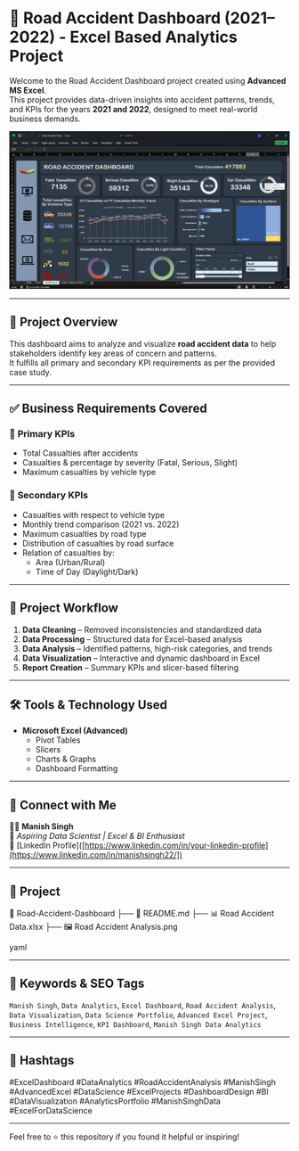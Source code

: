 # 🚦 Road Accident Dashboard (2021–2022) - Excel Based Analytics Project

Welcome to the Road Accident Dashboard project created using **Advanced MS Excel**.  
This project provides data-driven insights into accident patterns, trends, and KPIs for the years **2021 and 2022**, designed to meet real-world business demands.

![Dashboard Preview](./Road%20Accident%20Analysis.png)

---

## 📌 Project Overview

This dashboard aims to analyze and visualize **road accident data** to help stakeholders identify key areas of concern and patterns.  
It fulfills all primary and secondary KPI requirements as per the provided case study.

---

## ✅ Business Requirements Covered

### 🔹 **Primary KPIs**
- Total Casualties after accidents
- Casualties & percentage by severity (Fatal, Serious, Slight)
- Maximum casualties by vehicle type

### 🔸 **Secondary KPIs**
- Casualties with respect to vehicle type
- Monthly trend comparison (2021 vs. 2022)
- Maximum casualties by road type
- Distribution of casualties by road surface
- Relation of casualties by:
  - Area (Urban/Rural)
  - Time of Day (Daylight/Dark)

---

## 🔧 Project Workflow

1. **Data Cleaning** – Removed inconsistencies and standardized data
2. **Data Processing** – Structured data for Excel-based analysis
3. **Data Analysis** – Identified patterns, high-risk categories, and trends
4. **Data Visualization** – Interactive and dynamic dashboard in Excel
5. **Report Creation** – Summary KPIs and slicer-based filtering

---

## 🛠️ Tools & Technology Used

- **Microsoft Excel (Advanced)**
  - Pivot Tables
  - Slicers
  - Charts & Graphs
  - Dashboard Formatting

---

## 🔗 Connect with Me

👨‍💻 **Manish Singh**  
📍 *Aspiring Data Scientist | Excel & BI Enthusiast*  
🔗 [LinkedIn Profile]([https://www.linkedin.com/in/your-linkedin-profile](https://www.linkedin.com/in/manishsingh22/])

---

## 📂 Project 
📁 Road-Accident-Dashboard
├── 📄 README.md
├── 📊 Road Accident Data.xlsx
├── 🖼️ Road Accident Analysis.png

yaml

---

## 🧠 Keywords & SEO Tags

`Manish Singh`, `Data Analytics`, `Excel Dashboard`, `Road Accident Analysis`, `Data Visualization`, `Data Science Portfolio`, `Advanced Excel Project`, `Business Intelligence`, `KPI Dashboard`, `Manish Singh Data Analytics`

---

## 📢 Hashtags

#ExcelDashboard #DataAnalytics #RoadAccidentAnalysis #ManishSingh #AdvancedExcel #DataScience #ExcelProjects #DashboardDesign #BI #DataVisualization #AnalyticsPortfolio #ManishSinghData #ExcelForDataScience

---

Feel free to ⭐ this repository if you found it helpful or inspiring!


